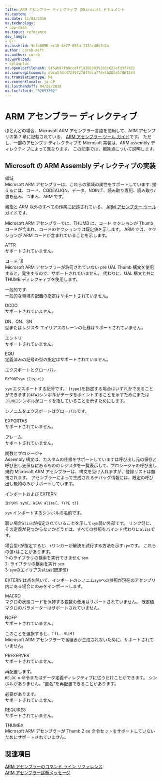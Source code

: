 ```yaml
---
title: ARM アセンブラー ディレクティブ |Microsoft ドキュメント
ms.custom: ''
ms.date: 11/04/2016
ms.technology:
- cpp-masm
ms.topic: reference
dev_langs:
- C++
ms.assetid: 9cfa8896-ec10-4e77-855a-3135c40d7d2a
author: corob-msft
ms.author: corob
ms.workload:
- cplusplus
ms.openlocfilehash: 9f5ab97fb9ccdff19206b829383c622efd3f7921
ms.sourcegitcommit: dbca5fdd47249727df7dca77de5b20da57d0f544
ms.translationtype: MT
ms.contentlocale: ja-JP
ms.lasthandoff: 04/28/2018
ms.locfileid: "32053302"
---
```

# <a name="arm-assembler-directives"></a>ARM アセンブラー ディレクティブ
ほとんどの場合、Microsoft ARM アセンブラー言語を使用して、ARM アセンブリの第 7 章に記載されている、 [ARM アセンブラー ツール ガイド](http://go.microsoft.com/fwlink/p/?linkid=246102)です。 ただし、一部のアセンブリ ディレクティブの Microsoft 実装は、ARM assembly ディレクティブによって異なります。 この記事では、相違点について説明します。  
  
## <a name="microsoft-implementations-of-arm-assembly-directives"></a>Microsoft の ARM Assembly ディレクティブの実装  
 領域  
 Microsoft ARM アセンブラーは、これらの領域の属性をサポートしています: 揃えるには、コード、CODEALIGN、データ、NOINIT、読み取り専用、読み取り/書き込み、つまみ、ARM です。  
  
 親指と ARM 以外のすべての作業に記述されている、 [ARM アセンブラー ツール ガイド](http://go.microsoft.com/fwlink/p/?linkid=246102)です。  
  
 Microsoft ARM アセンブラーでは、THUMB は、コード セクションが Thumb コードが含まれ、コードのセクションでは既定値を示します。  ARM では、セクションが ARM コードが含まれていることを示します。  
  
 ATTR  
 サポートされていません。  
  
 コード 16  
 Microsoft ARM アセンブラーが許可されていない pre UAL Thumb 構文を使用すると、発生するので、サポートされていません。  代わりに、UAL 構文と共に THUMB ディレクティブを使用します。  
  
 一般的です  
 一般的な領域の配置の指定はサポートされていません。  
  
 DCDO  
 サポートされていません。  
  
 DN、QN、SN  
 型またはレジスタ エイリアスのレーンの仕様はサポートされていません。  
  
 エントリ  
 サポートされていません。  
  
 EQU  
 定義済みの記号の型の指定はサポートされていません。  
  
 エクスポートとグローバル  
 ```  
EXPORTsym {[type]}  
```  
  
 `sym` エクスポートする記号です。  `[type]`を指定する場合はいずれかであることができます`[DATA]`シンボルがデータをポイントすることを示すためにまたは`[FUNC]`シンボルがコードを指していることを示すためにします。  
  
 シノニムをエクスポートはグローバルです。  
  
 EXPORTAS  
 サポートされていません。  
  
 フレーム  
 サポートされていません。  
  
 関数とプロシージャ  
 Assembly 構文は、カスタムの仕様をサポートしていますは呼び出し元の保存と呼び出し先保存にあるもののレジスタを一覧表示して、プロシージャの呼び出し規約 Microsoft ARM アセンブラーは、構文を受け入れますが、登録リストは無視されます。  アセンブラーによって生成されるデバッグ情報には、既定の呼び出し規約のみがサポートしています。  
  
 インポートおよび EXTERN  
 ```  
IMPORT sym{, WEAK alias{, TYPE t}}  
```  
  
 `sym` インポートするシンボルの名前です。  
  
 弱い場合`alias`が指定されていることを示して`sym`弱い外部です。 リンク時に、その定義が見つからないかどうかは、すべての参照をバインド代わりに`alias`です。  
  
 場合型`t`が指定すると、`t`リンカーが解決を試行する方法を示す`sym`です。  これらの値`t`はことがあります。   
1-のライブラリの検索を実行できません `sym`  
2: ライブラリの検索を実行 `sym`  
3-`sym`のエイリアス`alias`(既定値)  
  
 EXTERN は点を除いて、インポートのシノニム`sym`への参照が現在のアセンブリ内にある場合にのみをインポートします。  
  
 MACRO  
 マクロの状態コードを保持する変数の使用はサポートされていません。 既定値マクロのパラメーターはサポートされていません。  
  
 NOFP  
 サポートされていません。  
  
 このことを選択すると、TTL、SUBT  
 Microsoft ARM アセンブラーで番組表が生成されないために、サポートされていません。  
  
 PRESERVE8  
 サポートされていません。  
  
 再配置します。  
 `RELOC n` 命令またはデータ定義ディレクティブに従うだけことができます。 シンボルがありません。"匿名"を再配置できることがあります。  
  
 必要があります。  
 サポートされていません。  
  
 REQUIRE8  
 サポートされていません。  
  
 THUMBX  
 Microsoft ARM アセンブラーが Thumb 2 ee 命令セットをサポートしていないためにサポートされていません。  
  
## <a name="see-also"></a>関連項目  
 [ARM アセンブラーのコマンド ライン リファレンス](../../assembler/arm/arm-assembler-command-line-reference.md)   
 [ARM アセンブラー診断メッセージ](../../assembler/arm/arm-assembler-diagnostic-messages.md)